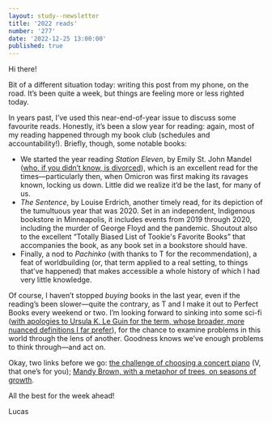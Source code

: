 ```yaml
---
layout: study--newsletter
title: '2022 reads'
number: '277'
date: '2022-12-25 13:00:00'
published: true
---
```


Hi there!

Bit of a different situation today: writing this post from my phone, on the road. It’s been quite a week, but things are feeling more or less righted today.

In years past, I’ve used this near-end-of-year issue to discuss some favourite reads. Honestly, it’s been a slow year for reading: again, most of my reading happened through my book club (schedules and accountability!). Briefly, though, some notable books:

- We started the year reading _Station Eleven_, by Emily St. John Mandel ([who, if you didn’t know, is divorced](https://twitter.com/EmilyMandel/status/1604207065374740480)), which is an excellent read for the times—particularly then, when Omicron was first making its ravages known, locking us down. Little did we realize it’d be the last, for many of us.
- _The Sentence_, by Louise Erdrich, another timely read, for its depiction of the tumultuous year that was 2020. Set in an independent, Indigenous bookstore in Minneapolis, it includes events from 2019 through 2020, including the murder of George Floyd and the pandemic. Shoutout also to the excellent “Totally Biased List of Tookie's Favorite Books” that accompanies the book, as any book set in a bookstore should have.
- Finally, a nod to *Pachinko* (with thanks to T for the recommendation), a feat of worldbuilding (or, that term applied to a real setting, to things that’ve happened) that makes accessible a whole history of which I had very little knowledge.

Of course, I haven’t stopped _buying_ books in the last year, even if the reading’s been slower—quite the contrary, as T and I make it out to Perfect Books every weekend or two. I’m looking forward to sinking into some sci-fi ([with apologies to Ursula K. Le Guin for the term, whose broader, more nuanced definitions I far prefer](https://www.theparisreview.org/interviews/6253/the-art-of-fiction-no-221-ursula-k-le-guin)), for the chance to examine problems in this world through the lens of another. Goodness knows we’ve enough problems to think through—and act on. 

Okay, two links before we go: [the challenge of choosing a concert piano](https://www.theglobeandmail.com/arts/article-koerner-hall-concert-grand-piano-royal-conservatory/) (V, that one’s for you); [Mandy Brown, with a metaphor of trees, on seasons of growth](https://aworkinglibrary.com/writing/latewood).

All the best for the week ahead!

Lucas
